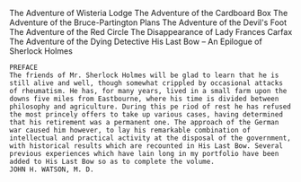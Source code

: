 <!--2015-12-08 21:20:40-->
The Adventure of Wisteria Lodge
    The Adventure of the Cardboard Box
    The Adventure of the Bruce-Partington Plans
    The Adventure of the Devil's Foot
    The Adventure of the Red Circle
    The Disappearance of Lady Frances Carfax
    The Adventure of the Dying Detective
    His Last Bow – An Epilogue of Sherlock Holmes
    
    PREFACE
    The friends of Mr. Sherlock Holmes will be glad to learn that he is still alive and well, though somewhat crippled by occasional attacks of rheumatism. He has, for many years, lived in a small farm upon the downs five miles from Eastbourne, where his time is divided between philosophy and agriculture. During this pe riod of rest he has refused the most princely offers to take up various cases, having determined that his retirement was a permanent one. The approach of the German war caused him however, to lay his remarkable combination of intellectual and practical activity at the disposal of the government, with historical results which are recounted in His Last Bow. Several previous experiences which have lain long in my portfolio have been added to His Last Bow so as to complete the volume.
    JOHN H. WATSON, M. D.